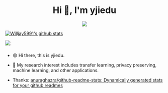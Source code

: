 <h1 align="center">Hi 👋, I'm yjiedu</h1>

<p align="center"> 
  <img src="https://profile-counter.glitch.me/Willjay5991/count.svg" />
</p>
<a href="https://github.com/Willjay5991">
  <img align="center" src="https://github-readme-stats.vercel.app/api?username=Willjay5991&show_icons=truet&include_all_commits=True&hide=contribs" alt="Willjay5991's github stats" />
</a>



<a href="https://github.com/Willjay5991">  <img align="center" src="https://github-readme-stats.vercel.app/api/top-langs/?username=Willjay5991&layout=compact" />
</a>



###

- 😄 Hi there, this is yjiedu.

- 🔭 My research interest includes  transfer learning, privacy preserving, machine learning, and other applications.


- Thanks: [anuraghazra/github-readme-stats: Dynamically generated stats for your github readmes](https://github.com/anuraghazra/github-readme-stats)

